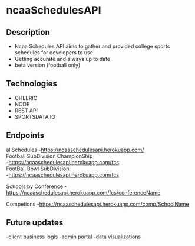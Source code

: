 # ncaaSchedulesAPI

## Description
 - Ncaa Schedules API aims to gather and provided college sports schedules for developers to use
 - Getting accurate and always up to date 
 - beta version (football only)
 
## Technologies
 - CHEERIO
 - NODE
 - REST API
 - SPORTSDATA IO

## Endpoints
  allSchedules
 -https://ncaaschedulesapi.herokuapp.com/   
  Football SubDivision ChampionShip   
 -https://ncaaschedulesapi.herokuapp.com/fcs   
  FootBall Bowl SubDivision    
 -https://ncaaschedulesapi.herokuapp.com/fcs
 
 Schools by Conference
 -https://ncaaschedulesapi.herokuapp.com/fcs/conferenceName
 
 Competions
 -https://ncaaschedulesapi.herokuapp.com/comp/SchoolName
 

## Future updates
-client business logis
-admin portal
-data visualizations

